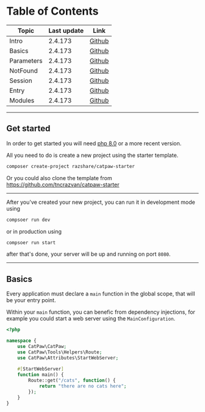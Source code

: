 # Table of Contents

| Topic             | Last update   | Link                                  |
|-------------------|---------------|---------------------------------------|
| Intro             | 2.4.173       | [Github](docs/0.Intro.md)             |
| Basics            | 2.4.173       | [Github](docs/1.RouteHandlers.md)            |
| Parameters        | 2.4.173       | [Github](docs/2.Parameters.md)        |
| NotFound          | 2.4.173       | [Github](docs/3.NotFound.md)          |
| Session           | 2.4.173       | [Github](docs/4.Session.md)           |
| Entry             | 2.4.173       | [Github](docs/5.Entry.md)             |
| Modules           | 2.4.173       | [Github](docs/6.Modules.md)           |

---

## Get started

In order to get started you will need [php 8.0](https://www.php.net/downloads.php) or a more recent version.

All you need to do is create a new project using the starter template.

```bash
composer create-project razshare/catpaw-starter
```

Or you could also clone the template from https://github.com/tncrazvan/catpaw-starter

---

After you've created your new project, you can run it in development mode using

```bash
compsoer run dev
```

or in production using

```bash
compsoer run start
```

after that's done, your server will be up and running on port ```8080```.


---

## Basics

Every application must declare a `main` function in the global scope, that will be your entry point.
<br/>

Within your `main` function, you can benefic from dependency injections, for example you could start a web server using
the `MainConfiguration`.

```php
<?php

namespace {
    use CatPaw\CatPaw;
    use CatPaw\Tools\Helpers\Route;
    use CatPaw\Attributes\StartWebServer;
    
    #[StartWebServer]
    function main() {
        Route::get("/cats", function() {
            return "there are no cats here";
        });
    }
}
```